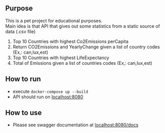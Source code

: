 ## Purpose
<p>This is a pet project for educational purposes.<br>
Main idea is that API that gives out some statistics from a static source of data (.csv file)</p> 

1. Top 10 Countries with highest Co2Emissions perCapita
2. Return CO2Emissions and YearlyChange given a list of country codes (Ex,: can,lux,est)
3. Top 10 Countries with highest LifeExpectancy
4. Total of Emissions given a list of countries codes (Ex,: can,lux,est)

## How to run
- execute 
```docker-compose up --build```
- API should run on [localhost:8080](http://localhost:8080)

## How to use
- Please see swagger documentation at [localhost:8080/docs](http://localhost:8080/docs)